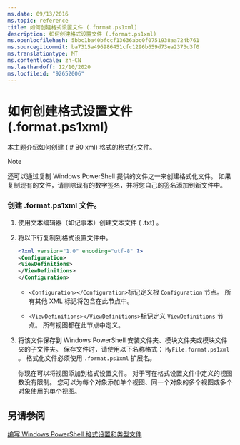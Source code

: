 ```yaml
---
ms.date: 09/13/2016
ms.topic: reference
title: 如何创建格式设置文件 (.format.ps1xml)
description: 如何创建格式设置文件 (.format.ps1xml)
ms.openlocfilehash: 5bbc1ba40bfccf13636abc0f0751938aa724b761
ms.sourcegitcommit: ba7315a496986451cfc1296b659d73ea2373d3f0
ms.translationtype: MT
ms.contentlocale: zh-CN
ms.lasthandoff: 12/10/2020
ms.locfileid: "92652006"
---
```

# <a name="how-to-create-a-formatting-file-formatps1xml"></a>如何创建格式设置文件 (.format.ps1xml)

本主题介绍如何创建 ( # B0 xml) 格式的格式化文件。

> [!NOTE]
> 还可以通过复制 Windows PowerShell 提供的文件之一来创建格式化文件。 如果复制现有的文件，请删除现有的数字签名，并将您自己的签名添加到新文件中。

### <a name="to-create-a-formatps1xml-file"></a>创建 .format.ps1xml 文件。

1. 使用文本编辑器（如记事本）创建文本文件 ( .txt) 。

2. 将以下行复制到格式设置文件中。

   ```xml
   <?xml version="1.0" encoding="utf-8" ?>
   <Configuration>
   <ViewDefinitions>
   </ViewDefinitions>
   </Configuration>
   ```

   - `<Configuration></Configuration>`标记定义根 `Configuration` 节点。 所有其他 XML 标记将包含在此节点中。

   - `<ViewDefinitions></ViewDefinitions>`标记定义 `ViewDefinitions` 节点。 所有视图都在此节点中定义。

3. 将该文件保存到 Windows PowerShell 安装文件夹、模块文件夹或模块文件夹的子文件夹。 保存文件时，请使用以下名称格式：  `MyFile.format.ps1xml` 。 格式化文件必须使用 `.format.ps1xml` 扩展名。

   你现在可以将视图添加到格式设置文件。 对于可在格式设置文件中定义的视图数没有限制。 您可以为每个对象添加单个视图、同一个对象的多个视图或多个对象使用的单个视图。

## <a name="see-also"></a>另请参阅

[编写 Windows PowerShell 格式设置和类型文件](./writing-a-powershell-formatting-file.md)
